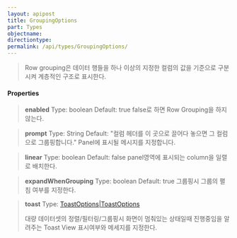 ```yaml
---
layout: apipost
title: GroupingOptions
part: Types
objectname: 
directiontype: 
permalink: /api/types/GroupingOptions/
---
```



> Row grouping은 데이터 행들을 하나 이상의 지정한 컬럼의 값을 기준으로 구분시켜 계층적인 구조로 표시한다.
>

#### Properties

> **enabled**
> Type: boolean
> Default: true
> false로 하면 Row Grouping을 하지 않는다.

> **prompt**
> Type: String
> Default: "컬럼 헤더를 이 곳으로 끌어다 놓으면 그 컬럼으로 그룹핑합니다."
> Panel에 표시될 메시지를 지정합니다.

> **linear**
> Type: boolean
> Default: false
> panel영역에 표시되는 column을 일렬로 배치한다.

> **expandWhenGrouping**
> Type: boolean
> Default: true
> 그룹핑시 그룹의 펼침 여부를 지정한다.

> **toast**
> Type: [ToastOptions\|ToastOptions](/api/types/)
> 
> 대량 데이터셋의 정렬/필터링/그룹핑시 화면이 멈춰있는 상태일때 진행중임을 알려주는 Toast View 표시여부와 메세지를 지정한다.


